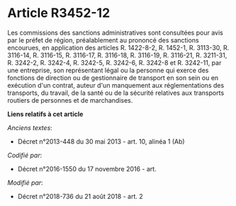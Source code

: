 # Article R3452-12

Les commissions des sanctions administratives sont consultées pour avis par le préfet de région, préalablement au prononcé
des sanctions encourues, en application des articles R. 1422-8-2, R. 1452-1, R. 3113-30, R. 3116-14, R. 3116-15, R. 3116-17,
R. 3116-18, R. 3116-19, R. 3116-21, R. 3211-31, R. 3242-2, R. 3242-4, R. 3242-5, R. 3242-6, R. 3242-8 et R. 3242-11, par une
entreprise, son représentant légal ou la personne qui exerce des fonctions de direction ou de gestionnaire de transport en
son sein ou en exécution d'un contrat, auteur d'un manquement aux réglementations des transports, du travail, de la santé ou
de la sécurité relatives aux transports routiers de personnes et de marchandises.

**Liens relatifs à cet article**

_Anciens textes_:

  - Décret n°2013-448 du 30 mai 2013 - art. 10, alinéa 1  (Ab)

_Codifié par_:

  - Décret n°2016-1550 du 17 novembre 2016 - art.

_Modifié par_:

  - Décret n°2018-736 du 21 août 2018 - art. 2
